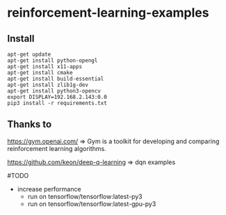 # reinforcement-learning-examples



## Install
```
apt-get update
apt-get install python-opengl
apt-get install x11-apps
apt-get install cmake
apt-get install build-essential
apt-get install zlib1g-dev
apt-get install python3-opencv
export DISPLAY=192.168.2.143:0.0
pip3 install -r requirements.txt
```

## Thanks to
https://gym.openai.com/ => Gym is a toolkit for developing and comparing reinforcement learning algorithms. 

https://github.com/keon/deep-q-learning => dqn examples

#TODO
- increase performance
  - run on tensorflow/tensorflow:latest-py3
  - run on tensorflow/tensorflow:latest-gpu-py3



